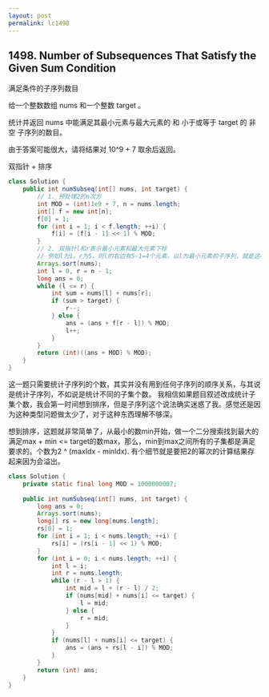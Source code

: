 ```yaml
---
layout: post
permalink: lc1498 
---
```


## 1498. Number of Subsequences That Satisfy the Given Sum Condition

满足条件的子序列数目

给一个整数数组 nums 和一个整数 target 。

统计并返回 nums 中能满足其最小元素与最大元素的 和 小于或等于 target 的 非空 子序列的数目。

由于答案可能很大，请将结果对 10^9 + 7 取余后返回。

双指针 + 排序

```java
class Solution {
    public int numSubseq(int[] nums, int target) {
        // 1. 预处理2的n次方
        int MOD = (int)1e9 + 7, n = nums.length;
        int[] f = new int[n];
        f[0] = 1;
        for (int i = 1; i < f.length; ++i) {
            f[i] = (f[i - 1] << 1) % MOD;
        }
        // 2. 双指针l和r表示最小元素和最大元素下标
        // 例如l为1，r为5，则l的右边有5-1=4个元素，以l为最小元素的子序列，就是这4个元素的子集，共有2的4次方个
        Arrays.sort(nums);
        int l = 0, r = n - 1;
        long ans = 0;
        while (l <= r) {
            int sum = nums[l] + nums[r];
            if (sum > target) {
                r--;
            } else {
                ans = (ans + f[r - l]) % MOD;
                l++;
            }
        }
        return (int)((ans + MOD) % MOD);
    }
}
```

这一题只需要统计子序列的个数，其实并没有用到任何子序列的顺序关系，与其说是统计子序列，不如说是统计不同的子集个数。 我相信如果题目叙述改成统计子集个数，我会第一时间想到排序，但是子序列这个说法确实迷惑了我。感觉还是因为这种类型问题做太少了，对于这种东西理解不够深。

想到排序，这题就非常简单了，从最小的数min开始，做一个二分搜索找到最大的满足max + min <= target的数max，那么，min到max之间所有的子集都是满足要求的。个数为2 ^ (maxIdx - minIdx).
有个细节就是要把2的幂次的计算结果存起来因为会溢出。

```java
class Solution {
    private static final long MOD = 1000000007;
    
    public int numSubseq(int[] nums, int target) {
        long ans = 0;
        Arrays.sort(nums);
        long[] rs = new long[nums.length];
        rs[0] = 1;
        for (int i = 1; i < nums.length; ++i) {
            rs[i] = (rs[i - 1] << 1) % MOD;
        }
        for (int i = 0; i < nums.length; ++i) {
            int l = i;
            int r = nums.length;
            while (r - l > 1) {
                int mid = l + (r - l) / 2;
                if (nums[mid] + nums[i] <= target) {
                    l = mid;
                } else {
                    r = mid;
                }
            }
            if (nums[l] + nums[i] <= target) {
                ans = (ans + rs[l - i]) % MOD;
            }
        }
        return (int) ans;
    }
}
```